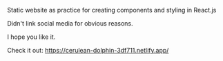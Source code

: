 Static website as practice for creating components and styling in React.js

Didn't link social media for obvious reasons.

I hope you like it.

Check it out:
https://cerulean-dolphin-3df711.netlify.app/

